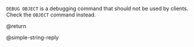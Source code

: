 `DEBUG OBJECT` is a debugging command that should not be used by clients. Check
the `OBJECT` command instead.

@return

@simple-string-reply
